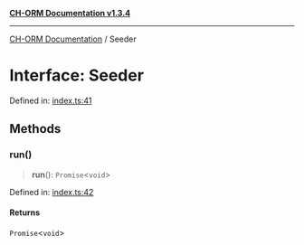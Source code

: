 [**CH-ORM Documentation v1.3.4**](../README.md)

***

[CH-ORM Documentation](../globals.md) / Seeder

# Interface: Seeder

Defined in: [index.ts:41](https://github.com/iarayan/ch-orm/blob/main/src/index.ts#L41)

## Methods

### run()

> **run**(): `Promise`\<`void`\>

Defined in: [index.ts:42](https://github.com/iarayan/ch-orm/blob/main/src/index.ts#L42)

#### Returns

`Promise`\<`void`\>
